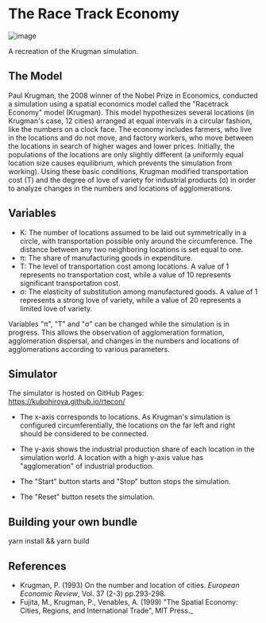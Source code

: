 # The Race Track Economy

![image](https://user-images.githubusercontent.com/1578247/213909166-097d4a4c-9158-438e-b55d-07297bec528f.png)

A recreation of the Krugman simulation.

## The Model 
Paul Krugman, the 2008 winner of the Nobel Prize in Economics, 
conducted a simulation using a spatial economics model called 
the "Racetrack Economy" model (Krugman). 
This model hypothesizes several locations (in Krugman's case, 12 cities) arranged 
at equal intervals in a circular fashion, like the numbers on a clock face. 
The economy includes farmers, who live in the locations and do not move, 
and factory workers, who move between the locations in search of higher wages and 
lower prices. Initially, the populations of the locations are only slightly different
(a uniformly equal location size causes equilibrium, which prevents the simulation 
from working). Using these basic conditions, Krugman modified transportation 
cost (T) and the degree of love of variety for industrial products (σ) in order to
analyze changes in the numbers and locations of agglomerations.

## Variables

- K: The number of locations assumed to be laid out symmetrically in a circle, with transportation
                possible only around the circumference. The distance between any two neighboring locations is set equal
                to one.
- π: The share of manufacturing goods in expenditure.
- T: The level of transportation cost among locations. A value of 1 represents no transportation cost,
                while a value of 10 represents significant transportation cost.
- σ: The elasticity of substitution among manufactured goods. A value of 1 represents a strong love of
                variety, while a value of 20 represents a limited love of variety.

Variables "π", "T" and "σ" can be changed while the simulation is in progress.
This allows the observation of agglomeration formation, agglomeration dispersal, and changes in the numbers and locations of agglomerations according to various parameters.

## Simulator

The simulator is hosted on GitHub Pages: https://kubohiroya.github.io/rtecon/

- The x-axis corresponds to locations. As Krugman's simulation is configured circumferentially,
  the locations on the far left and right should be considered to be connected.
- The y-axis shows the industrial production share of each location in the simulation world. A location with a high y-axis value has "agglomeration" of industrial production.

- The "Start" button starts and "Stop" button stops the simulation.
- The "Reset" button resets the simulation.

## Building your own bundle

  yarn install && yarn build


## References
* Krugman, P. (1993) On the number and location of cities. <i>European Economic Review</i>, Vol. 37 (2-3)
pp.293-298.
* Fujita, M., Krugman, P., Venables, A. (1999) "The Spatial Economy: Cities, Regions, and International
Trade", MIT Press._

